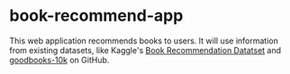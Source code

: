 # book-recommend-app

This web application recommends books to users. It will use information from existing datasets, like Kaggle's [Book Recommendation Datatset](https://www.kaggle.com/datasets/arashnic/book-recommendation-dataset) and [goodbooks-10k](https://github.com/zygmuntz/goodbooks-10k) on GitHub.